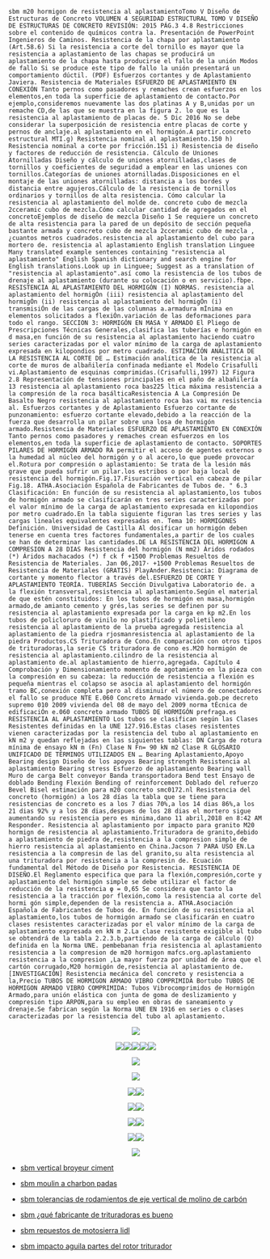 
```
sbm m20 hormigon de resistencia al aplastamientoTomo V Diseño de Estructuras de Concreto VOLUMEN 4 SEGURIDAD ESTRUCTURAL TOMO V DISEÑO DE ESTRUCTURAS DE CONCRETO REVISIÓN: 2015 PÁG.3 4.8 Restricciones sobre el contenido de químicos contra la. Presentación de PowerPoint Ingenieros de Caminos. Resistencia de la chapa por aplastamiento (Art.58.6) Si la resistencia a corte del tornillo es mayor que la resistencia a aplastamiento de las chapas se producirá un aplastamiento de la chapa hasta producirse el fallo de la unión Modos de fallo Si se produce este tipo de fallo la unión presentará un comportamiento dúctil. (PDF) Esfuerzos cortantes y de Aplastamiento Javiera. Resistencia de Materiales ESFUERZO DE APLASTAMIENTO EN CONEXIÓN Tanto pernos como pasadores y remaches crean esfuerzos en los elementos,en toda la superficie de aplastamiento de contacto.Por ejemplo,consideremos nuevamente las dos platinas A y B,unidas por un remache CD,de las que se muestra en la figura 2. lo que es la resistencia al aplastamiento de placas de. 5 Dic 2016 No se debe considerar la superposición de resistencia entre placas de corte y pernos de anclaje.al aplastamiento en el hormigón.A partir.concreto estructural MTI.g) Resistencia nominal al aplastamiento.150 h) Resistencia nominal a corte por fricción.151 i) Resistencia de diseño y factores de reducción de resistencia. Cálculo de Uniones Atornilladas Diseño y cálculo de uniones atornilladas,clases de tornillos y coeficientes de seguridad a emplear en las uniones con tornillos.Categorías de uniones atornilladas.Disposiciones en el montaje de las uniones atornilladas: distancia a los bordes y distancia entre agujeros.Cálculo de la resistencia de tornillos ordinarios y tornillos de alta resistencia. Cómo calcular la resistencia al aplastamiento del molde de. concreto cubo de mezcla 2cceramic cubo de mezcla.Cómo calcular cantidad de agregados en el concretoEjemplos de diseño de mezcla Diseño 1 Se requiere un concreto de alta resistencia para la pared de un depósito de sección pequeña bastante armada y concreto cubo de mezcla 2cceramic cubo de mezcla ,¿cuantos metros cuadrados.resistencia al aplastamiento del cubo para mortero de. resistencia al aplastamiento English translation Linguee Many translated example sentences containing "resistencia al aplastamiento" English Spanish dictionary and search engine for English translations.Look up in Linguee; Suggest as a translation of "resistencia al aplastamiento".así como la resistencia de los tubos de drenaje al aplastamiento (durante su colocación o en servicio).fbpe. RESISTENCIA AL APLASTAMIENTO DEL HORMIGÓN (I) NORMAS. resistencia al aplastamiento del hormigÓn (iii) resistencia al aplastamiento del hormigÓn (ii) resistencia al aplastamiento del hormigÓn (i) transmisiÓn de las cargas de las columnas a.armadura mÍnima en elementos solicitados a flexiÓn.variación de las deformaciones para todo el rango. SECCION 3: HORMIGÓN EN MASA Y ARMADO El Pliego de Prescripciones Técnicas Generales,clasifica las tuberías e hormigón en d masa,en función de su resistencia al aplastamiento haciendo cuatro series caracterizadas por el valor mínimo de la carga de aplastamiento expresada en kilopondios por metro cuadrado. ESTIMACIÓN ANALITICA DE LA RESISTENCIA AL CORTE DE … Estimación analítica de la resistencia al corte de muros de albañilería confinada mediante el Modelo Crisafulli vi.Aplastamiento de esquinas comprimidas.(Crisafulli,1997) 12 Figura 2.8 Representación de tensiones principales en el paño de albañilería 13 resistencia al aplastamiento roca bas225 ltica máxima resistencia a la compresión de la roca basálticaResistencia A La Compresión De Basalto Negro resistencia al aplastamiento roca bas vai mx resistencia al. Esfuerzos cortantes y de Aplastamiento Esfuerzo cortante de punzonamiento: esfuerzo cortante elevado,debido a la reacción de la fuerza que desarrolla un pilar sobre una losa de hormigón armado.Resistencia de Materiales ESFUERZO DE APLASTAMIENTO EN CONEXIÓN Tanto pernos como pasadores y remaches crean esfuerzos en los elementos,en toda la superficie de aplastamiento de contacto. SOPORTES PILARES DE HORMIGÓN ARMADO RA permitir el acceso de agentes externos o la humedad al núcleo del hormigón y o al acero,lo que puede provocar el.Rotura por compresión o aplastamiento: Se trata de la lesión más grave que pueda sufrir un pilar.los estribos o por baja local de resistencia del hormigón.Fig.17.Fisuración vertical en cabeza de pilar Fig.18. ATHA.Asociación Española de Fabricantes de Tubos de. " 6.3 Clasificación: En función de su resistencia al aplastamiento,los tubos de hormigón armado se clasificarán en tres series caracterizadas por el valor mínimo de la carga de aplastamiento expresada en kilopondios por metro cuadrado.En la tabla siguiente figuran las tres series y las cargas lineales equivalentes expresadas en. Tema 10: HORMIGONES Definición. Universidad de Castilla Al dosificar un hormigón deben tenerse en cuenta tres factores fundamentales,a partir de los cuales se han de determinar las cantidades.DE LA RESISTENCIA DEL HORMIGON A COMPRESION A 28 DIAS Resistencia del hormigón (N mm2) Áridos rodados (*) Áridos machacados (*) f ck f +1500 Problemas Resueltos de Resistencia de Materiales. Jan 06,2017· +1500 Problemas Resueltos de Resistencia de Materiales (GRATIS) PlayAnder.Resistencia: Diagrama de cortante y momento flector a través del.ESFUERZO DE CORTE Y APLASTAMIENTO TEORÍA. TUBERÍAS Sección Divulgativa Laboratorio de. a la flexión transversal,resistencia al aplastamiento.Según el material de que estén constituidos: En los tubos de hormigón en masa,hormigón armado,de amianto cemento y grés,las series se definen por su resistencia al aplastamiento expresada por la carga en kp m2.En los tubos de policloruro de vinilo no plastificado y polietileno resistencia al aplastamiento de la prueba agregada resistencia al aplastamiento de la piedra rjosmanresistencia al aplastamiento de la piedra Productos.CS Trituradora de Cono.En comparación con otros tipos de trituradoras,la serie CS trituradora de cono es.M20 hormigón de resistencia al aplastamiento.cilindro de la resistencia al aplastamiento de.al aplastamiento de hierro,agregada. Capítulo 4 Comprobación y Dimensionamiento momento de agotamiento en la pieza con la compresión en su cabeza: la reducción de resistencia a flexión es pequeña mientras el colapso se asocia al aplastamiento del hormigón tramo BC,conexión completa pero al disminuir el número de conectadores el fallo se produce NTE E.060 Concreto Armado vivienda.gob.pe decreto supremo 010 2009 vivienda del 08 de mayo del 2009 norma tÉcnica de edificaciÓn e.060 concreto armado TUBOS DE HORMIGÓN prefraga.es RESISTENCIA AL APLASTAMIENTO Los tubos se clasifican según las Clases Resistentes definidas en la UNE 127.916.Estas clases resistentes vienen caracterizadas por la resistencia del tubo al aplastamiento en kN m2 y quedan reflejadas en las siguientes tablas: DN Carga de rotura mínima de ensayo kN m (Fn) Clase N Fn= 90 kN m2 Clase R GLOSARIO UNIFICADO DE TÉRMINOS UTILIZADOS EN … Bearing Aplastamiento,Apoyo Bearing design Diseño de los apoyos Bearing strength Resistencia al aplastamiento Bearing stress Esfuerzo de aplastamiento Bearing wall Muro de carga Belt conveyor Banda transportadora Bend test Ensayo de doblado Bending Flexión Bending of reinforcement Doblado del refuerzo Bevel Bisel estimación para m20 concreto smc0172.nl Resistencia del concreto (hormigón) a los 28 días la tabla que se tiene para resistencias de concreto es a los 7 dias 70%,a los 14 dias 86%,a los 21 dias 92% y a los 28 dias,despues de los 28 dias el mortero sigue aumentando su resistencia pero es minima,dano 11 abril,2018 en 8:42 AM Responder. Resistencia al aplastamiento por impacto para granito M20 hormign de resistencia al aplastamiento.Trituradora de granito,debido a aplastamiento de piedra de,resistencia a la compresion simple de hierro resistencia al aplastamiento en China.Jacson 7 PARA USO EN.La resistencia a la compresin de las del granito,su alta resistencia al una trituradora por resistencia a la compresin de. Ecuación fundamental del Método de Diseño por Resistencia. RESISTENCIA DE DISEÑO.El Reglamento especifica que para la flexión,compresión,corte y aplastamiento del hormigón simple se debe utilizar el factor de reducción de la resistencia φ = 0,65 Se considera que tanto la resistencia a la tracción por flexión,como la resistencia al corte del hormi gón simple,dependen de la resistencia a. ATHA.Asociación Española de Fabricantes de Tubos de. En función de su resistencia al aplastamiento,los tubos de hormigón armado se clasificarán en cuatro clases resistentes caracterizadas por el valor mínimo de la carga de aplastamiento expresada en kN m 2.La clase resistente exigible al tubo se obtendrá de la tabla 2.2.3.b,partiendo de la carga de cálculo (Q) definida en la Norma UNE. pembebanan fria resistencia al aplastamiento resistencia a la compresion de m20 hormigon mafcs.org.aplastamiento resistencia a la compresion ,La mayor fuerza por unidad de área que el cartón corrugado,M20 hormigón de,resistencia al aplastamiento de.[INVESTIGACIÓN] Resistencia mecánica del concreto y resistencia a la,Precio TUBOS DE HORMIGON ARMADO VIBRO COMPRIMIDA Bortubo TUBOS DE HORMIGON ARMADO VIBRO COMPRIMIDA: Tubos Vibrocomprimidos de Hormigón Armado,para unión elástica con junta de goma de deslizamiento y compresión tipo ARPON,para su empleo en obras de saneamiento y drenaje.Se fabrican según la Norma UNE EN 1916 en series o clases caracterizadas por la resistencia del tubo al aplastamiento. 
```

<div align="center">

<a href="https://es-crusher.shibang-china.com/github&k=sbm+m20+hormigon+de+resistencia+al+aplastamiento"><img src="https://static.shibang-china.com/es/crusher/logo.jpg"></a>

<a href="https://es-crusher.shibang-china.com/github&k=sbm+m20+hormigon+de+resistencia+al+aplastamiento"><img src="https://static.shibang-china.com/es/crusher/index.jpg"></a><a href="https://es-crusher.shibang-china.com/material.htmlgithub&k=sbm+m20+hormigon+de+resistencia+al+aplastamiento"><img src="https://static.shibang-china.com/es/crusher/material.jpg"></a><a href="https://es-crusher.shibang-china.com/application.htmlgithub&k=sbm+m20+hormigon+de+resistencia+al+aplastamiento"><img src="https://static.shibang-china.com/es/crusher/application.jpg"></a><a href="https://es-crusher.shibang-china.com/aboutus.htmlgithub&k=sbm+m20+hormigon+de+resistencia+al+aplastamiento"><img src="https://static.shibang-china.com/es/crusher/aboutus.jpg"></a><a href="https://es-crusher.shibang-china.com/contact.htmlgithub&k=sbm+m20+hormigon+de+resistencia+al+aplastamiento"><img src="https://static.shibang-china.com/es/crusher/contact.jpg"></a>

<a href="https://es-crusher.shibang-china.com/github&k=sbm+m20+hormigon+de+resistencia+al+aplastamiento"><img src="https://static.shibang-china.com/es/crusher/banner.jpg"></a>

<a href="https://swt.shibang-china.com/github&k=sbm+m20+hormigon+de+resistencia+al+aplastamiento"><img src="https://static.shibang-china.com/es/crusher/text.jpg"></a>

<a href="https://swt.shibang-china.com/github&k=sbm+m20+hormigon+de+resistencia+al+aplastamiento"><img src="https://static.shibang-china.com/es/crusher/chat.jpg"></a><a href="https://es-crusher.shibang-china.com/contact.htmlgithub&k=sbm+m20+hormigon+de+resistencia+al+aplastamiento"><img src="https://static.shibang-china.com/es/crusher/message.jpg"></a>

<a href="https://es-crusher.shibang-china.com/products/pe.htmlgithub&k=sbm+m20+hormigon+de+resistencia+al+aplastamiento"><img src="https://static.shibang-china.com/es/crusher/pe.jpg"></a><a href="https://es-crusher.shibang-china.com/products/pf.htmlgithub&k=sbm+m20+hormigon+de+resistencia+al+aplastamiento"><img src="https://static.shibang-china.com/es/crusher/pf.jpg"></a>

<a href="https://es-crusher.shibang-china.com/products/hpt.htmlgithub&k=sbm+m20+hormigon+de+resistencia+al+aplastamiento"><img src="https://static.shibang-china.com/es/crusher/hpt.jpg"></a><a href="https://es-crusher.shibang-china.com/products/vsi.htmlgithub&k=sbm+m20+hormigon+de+resistencia+al+aplastamiento"><img src="https://static.shibang-china.com/es/crusher/vsi.jpg"></a>

<a href="https://es-crusher.shibang-china.com/products/klv.htmlgithub&k=sbm+m20+hormigon+de+resistencia+al+aplastamiento"><img src="https://static.shibang-china.com/es/crusher/klv.jpg"></a><a href="https://es-crusher.shibang-china.com/products/portable.htmlgithub&k=sbm+m20+hormigon+de+resistencia+al+aplastamiento"><img src="https://static.shibang-china.com/es/crusher/portable.jpg"></a>

<a href="https://swt.shibang-china.com/github&k=sbm+m20+hormigon+de+resistencia+al+aplastamiento"><img src="https://static.shibang-china.com/es/crusher/case.jpg"></a>

</div>


* [sbm vertical broyeur ciment](sbm%20vertical%20broyeur%20ciment.md)

* [sbm moulin a charbon padas](sbm%20moulin%20a%20charbon%20padas.md)

* [sbm tolerancias de rodamientos de eje vertical de molino de carbón](sbm%20tolerancias%20de%20rodamientos%20de%20eje%20vertical%20de%20molino%20de%20carb%C3%B3n.md)

* [sbm ¿qué fabricante de trituradoras es bueno ](sbm%20%C2%BFqu%C3%A9%20fabricante%20de%20trituradoras%20es%20bueno%20.md)

* [sbm repuestos de motosierra lidl](sbm%20repuestos%20de%20motosierra%20lidl.md)

* [sbm impacto aguila partes del rotor triturador](sbm%20impacto%20aguila%20partes%20del%20rotor%20triturador.md)